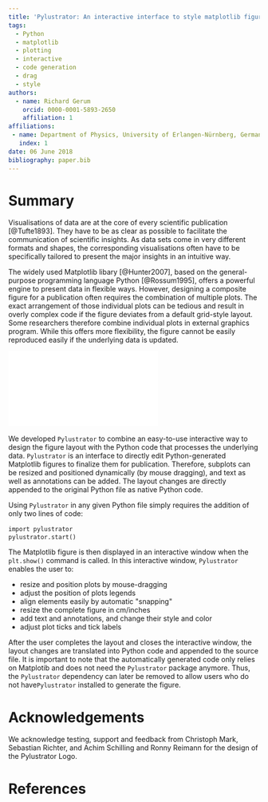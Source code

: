 ```yaml
---
title: 'Pylustrator: An interactive interface to style matplotlib figures'
tags:
  - Python
  - matplotlib
  - plotting
  - interactive
  - code generation
  - drag
  - style
authors:
  - name: Richard Gerum
    orcid: 0000-0001-5893-2650
    affiliation: 1
affiliations:
 - name: Department of Physics, University of Erlangen-Nürnberg, Germany
   index: 1
date: 06 June 2018
bibliography: paper.bib
---
```


# Summary

Visualisations of data are at the core of every scientific publication [@Tufte1893]. They have 
to be as clear as possible to facilitate the communication of scientific insights. As data 
sets come in very different formats and shapes, the corresponding visualisations often have 
to be specifically tailored to present the major insights in an intuitive way.
 
The widely used Matplotlib libary [@Hunter2007], based on the general-purpose programming 
language Python [@Rossum1995], offers a powerful engine to present data in flexible ways.
However, designing a composite figure for a publication often requires the combination of
multiple plots. The exact arrangement of those individual plots can be tedious and result in overly 
complex code if the figure deviates from a default grid-style layout. Some researchers therefore 
combine individual plots in external graphics program. While this offers more flexibility, 
the figure cannot be easily reproduced easily if the underlying data is updated.

![Example how pylustrator can be used to style a figure.](figure1.pdf)

We developed ``Pylustrator`` to combine an easy-to-use interactive way to design the figure layout 
with the Python code that processes the underlying data. ``Pylustrator`` is an interface to directly edit 
Python-generated Matplotlib figures to finalize them for publication. Therefore, subplots can be resized 
and positioned dynamically (by mouse dragging), and text as well as annotations can be added. The layout 
changes are directly appended to the original Python file as native Python code.

Using ``Pylustrator`` in any given Python file simply requires the addition of only two lines of code:

    import pylustrator
    pylustrator.start()
    
The Matplotlib figure is then displayed in an interactive window when the `plt.show()` command is called. In 
this interactive window, ``Pylustrator`` enables the user to:

- resize and position plots by mouse-dragging 
- adjust the position of plots legends
- align elements easily by automatic "snapping"
- resize the complete figure in cm/inches
- add text and annotations, and change their style and color
- adjust plot ticks and tick labels

After the user completes the layout and closes the interactive window, the layout changes are translated into 
Python code and appended to the source file. It is important to note that the automatically generated code 
only relies on Matplotib and does not need the ``Pylustrator`` package anymore. Thus, the ``Pylustrator`` 
dependency can later be removed to allow users who do not have``Pylustrator`` installed to generate the figure. 

# Acknowledgements

We acknowledge testing, support and feedback from Christoph Mark, Sebastian Richter, 
and Achim Schilling and Ronny Reimann for the design of the Pylustrator Logo.

# References